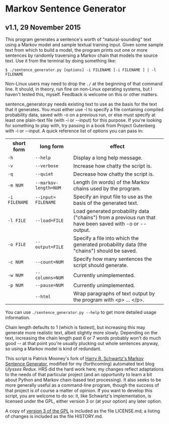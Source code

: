 Markov Sentence Generator
=========================

v1.1, 29 November 2015
----------------------

This program generates a sentence's worth of "natural-sounding" text using a Markov model and sample textual training input.  Given some sample text from which to build a model, the program prints out one or more sentences by randomly traversing a Markov chain that models the source text.  Use it from the terminal by doing something like:

`$ ./sentence_generator.py [options] -i FILENAME [-i FILENAME ] | -l FILENAME`

Non-Linux users may need to drop the `./` at the beginning of that command line. It should, in theory, run fine on non-Linux operating systems, but I haven't tested this, myself. Feedback is welcome on this or other matters.

sentence_generator.py needs existing text to use as the basis for the text that it generates. You must either use -l to specify a file containing compiled probability data, saved with -o on a previous run, or else must specify at least one plain-text file (with -i or --input) for this purpose. If you're looking for something to play with, try passing in a book from Project Gutenberg with -i or --input. A quick reference list of options you can pass in:

<table>
<tr><th scope="column">short form</th><th scope="column">long form</th><th scope="column">effect</th></tr>
<tr><td><code>-h</code></td><td><code>--help</code></td><td>Display a long help message.</td></tr>
<tr><td><code>-v</code></td><td><code>--verbose</code></td><td>Increase how chatty the script is.</td></tr>
<tr><td><code>-q</code></td><td><code>--quiet</code></td><td>Decrease how chatty the script is.</td></tr>
<tr><td><code>-m NUM</code></td><td><code>--markov-length=<wbr />NUM</code></td><td>Length (in words) of the Markov chains used by the program.</td></tr>
<tr><td><code>-i FILENAME</code></td><td><code>--input=<wbr />FILENAME</code></td><td>Specify an input file to use as the basis of the generated text.</td></tr>
<tr><td><code>-l FILE</code></td><td><code>--load=FILE</code></td><td>Load generated probability data ("chains") from a previous run that have been saved with -o or --output.</td></tr>
<tr><td><code>-o FILE</code></td><td><code>--output=FILE</code></td><td>Specify a file into which the generated probability data (the "chains") should be saved.</td></tr>
<tr><td><code>-c NUM</code></td><td><code>--count=NUM</code></td><td>Specify how many sentences the script should generate.</td></tr>
<tr><td><code>-w NUM</code></td><td><code>--columns=NUM</code></td><td>Currently unimplemented.</td></tr>
<tr><td><code>-p NUM</code></td><td><code>--pause=NUM</code></td><td>Currently unimplemented.</td></tr>
<tr><td>&nbsp;</td><td><code>--html</code></td><td>Wrap paragraphs of text output by the program with &lt;p&gt; ... &lt;/p&gt;.</td></tr> 
</table>

You can use `./sentence_generator.py --help` to get more detailed usage information. 

Chain length defaults to 1 (which is fastest), but increasing this may generate more realistic text, albeit slightly more slowly.  Depending on the text, increasing the chain length past 6 or 7 words probably won't do much good -- at that point you're usually plucking out whole sentences anyway, so using a Markov model is kind of redundant.

This script is Patrick Mooney's fork of [Harry R. Schwartz's Markov Sentence Generator](https://github.com/hrs/markov-sentence-generator), modified for my (forthcoming) automated text blog *Ulysses Redux*.  HRS did the hard work here; my changes reflect adaptations to the needs of that particular project (and an opportunity to learn a bit about Python and Markov chain-based text processing). It also seeks to be more generally useful as a command-line program, though the success of that project is of course a matter of opinion. If you want to develop this script, you are welcome to do so: it, like Schwartz's implementation, is licensed under the GPL, either version 3 or (at your option) any later option.

A copy of [version 3 of the GPL](http://www.gnu.org/licenses/gpl-3.0.en.html) is included as the file LICENSE.md; a listing of changes is included as the file HISTORY.md.